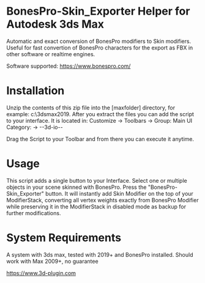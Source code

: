# BonesPro-Skin_Exporter Helper for Autodesk 3ds Max
Automatic and exact conversion of BonesPro modifiers to Skin modifiers.
Useful for fast convertion of BonesPro characters for the export as FBX in other software or realtime engines.

Software supported:
https://www.bonespro.com/

# Installation
Unzip the contents of this zip file into the [maxfolder] directory, for example: c:\3dsmax2019\.
After you extract the files you can add the script to your interface. It is located in:
Customize ->
Toolbars  ->
Group: Main UI
Category: -> 	--3d-io--

Drag the Script to your Toolbar and from there you can execute it anytime.

# Usage
This script adds a single button to your Interface.
Select one or multiple objects in your scene skinned with BonesPro. 
Press the "BonesPro-Skin_Exporter" button.
It will instantly add Skin Modifier on the top of your ModifierStack, converting all vertex weights exactly from BonesPro Modifier while preserving it in the ModifierStack in disabled mode as backup for further modifications.

# System Requirements
A system with 3ds max, tested with 2019+ and BonesPro installed.
Should work with Max 2009+, no guarantee



https://www.3d-plugin.com
